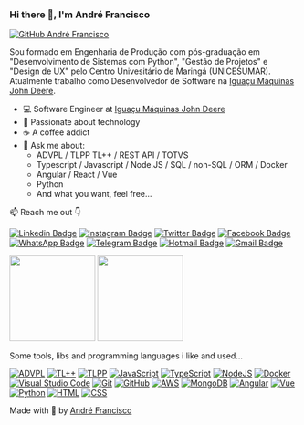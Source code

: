 ### Hi there 👋, I'm André Francisco

[![GitHub André Francisco](https://img.shields.io/github/followers/andrefrancisco94?label=follow&style=social)](https://github.com/andrefrancisco94)

Sou formado em Engenharia de Produção com pós-graduação em "Desenvolvimento de Sistemas com Python", "Gestão de Projetos" e "Design de UX" pelo Centro Univesitário de Maringá (UNICESUMAR). Atualmente trabalho como Desenvolvedor de Software na [Iguaçu Máquinas John Deere](https://www.iguacumaquinas.com.br/).

- 💻 Software Engineer at [Iguaçu Máquinas John Deere](https://www.iguacumaquinas.com.br/)
- 🚀 Passionate about technology
- ☕ A coffee addict
- 💬 Ask me about:
  - ADVPL / TLPP TL++ / REST API / TOTVS
  - Typescript / Javascript / Node.JS / SQL / non-SQL / ORM / Docker
  - Angular / React / Vue
  - Python
  - And what you want, feel free...

📫 Reach me out 👇

[![Linkedin Badge](https://img.shields.io/badge/LinkedIn-0077B5?style=flat-square&logo=linkedin&logoColor=white&link=https://www.linkedin.com/in/andre-francisco9/)](https://www.linkedin.com/in/andre-francisco9/)
[![Instagram Badge](https://img.shields.io/badge/Instagram-E4405F?style=flat-square&logo=instagram&logoColor=white&link=https://www.instagram.com/andre.fco27/)](https://www.instagram.com/andre.fco27/)
[![Twitter Badge](https://img.shields.io/badge/Twitter-1DA1F2?style=flat-square&logo=twitter&logoColor=white&link=https://twitter.com/andree_fco/)](https://twitter.com/andree_fco/)
[![Facebook Badge](https://img.shields.io/badge/Facebook-1877F2?style=flat-square&logo=facebook&logoColor=white&link=https://www.facebook.com/andre.fco94/)](https://www.facebook.com/andre.fco94/)
[![WhatsApp Badge](https://img.shields.io/badge/WhatsApp-25D366?style=flat-square&logo=whatsapp&logoColor=white&link=https://api.whatsapp.com/send?phone=5544998790822)](https://api.whatsapp.com/send?phone=5544998790822)
[![Telegram Badge](https://img.shields.io/badge/Telegram-2CA5E0?style=flat-square&logo=telegram&logoColor=white&link=https://t.me/andrefco94)](https://t.me/andrefco94)
[![Hotmail Badge](https://img.shields.io/badge/Microsoft_Outlook-0078D4?style=flat-square&logo=microsoft-outlook&logoColor=white&link=mailto:andre.fco@hotmail.com)](mailto:andre.fco@hotmail.com)
[![Gmail Badge](https://img.shields.io/badge/Gmail-D14836?style=flat-square&logo=gmail&logoColor=white&link=mailto:andre.fco94@gmail.com)](mailto:andre.fco94@gmail.com)

<p></p>

<div>
    <img height="150em" src="https://github-readme-stats.vercel.app/api?username=andrefrancisco94&show_icons=true&theme=dracula&include_all_commits=true&count_private=true"/>
    <img height="150em" src="https://github-readme-stats.vercel.app/api/top-langs/?username=andrefrancisco94&layout=compact&langs_count=16&theme=dracula"/>
</div>

<p></p>

Some tools, libs and programming languages i like and used...


[![ADVPL](https://img.shields.io/badge/ADVPL-4B3264?style=for-the-badge&logo=ADVPL&logoColor=white&link=https://github.com/andrefrancisco94)](https://github.com/andrefrancisco94/)
[![TL++](https://img.shields.io/badge/TL++-%23430098.svg?style=for-the-badge&logo=TL++&logoColor=white&link=https://github.com/andrefrancisco94)](https://github.com/andrefrancisco94/)
[![TLPP](https://img.shields.io/badge/TLPP-%23FF6600.svg?&style=for-the-badge&logo=TLPP&logoColor=white&link=https://github.com/andrefrancisco94)](https://github.com/andrefrancisco94/)
[![JavaScript](https://img.shields.io/badge/JavaScript-F7DF1E?style=for-the-badge&logo=javascript&logoColor=black)](https://github.com/andrefrancisco94/)
[![TypeScript](https://img.shields.io/badge/typescript-%23007ACC.svg?style=for-the-badge&logo=typescript&logoColor=white&link=https://github.com/andrefrancisco94)](https://github.com/andrefrancisco94/)
[![NodeJS](https://img.shields.io/badge/node.js-6DA55F?style=for-the-badge&logo=node.js&logoColor=white&link=https://github.com/andrefrancisco94)](https://github.com/andrefrancisco94/)
[![Docker](https://img.shields.io/badge/docker-%230db7ed.svg?style=for-the-badge&logo=docker&logoColor=white&link=https://github.com/andrefrancisco94)](https://github.com/andrefrancisco94/)
[![Visual Studio Code](https://img.shields.io/badge/Visual%20Studio%20Code-0078d7.svg?style=for-the-badge&logo=visual-studio-code&logoColor=white&link=https://github.com/andrefrancisco94)](https://github.com/andrefrancisco94/)
[![Git](https://img.shields.io/badge/git-%23F05033.svg?style=for-the-badge&logo=git&logoColor=white&link=https://github.com/andrefrancisco94)](https://github.com/andrefrancisco94/)
[![GitHub](https://img.shields.io/badge/github-%23121011.svg?style=for-the-badge&logo=github&logoColor=white&link=https://github.com/andrefrancisco94)](https://github.com/andrefrancisco94/)
[![AWS](https://img.shields.io/badge/AWS-%23FF9900.svg?style=for-the-badge&logo=amazon-aws&logoColor=white&link=https://github.com/andrefrancisco94)](https://github.com/andrefrancisco94/)
[![MongoDB](https://img.shields.io/badge/MongoDB-%234ea94b.svg?style=for-the-badge&logo=mongodb&logoColor=white&link=https://github.com/andrefrancisco94)](https://github.com/andrefrancisco94/)
[![Angular](https://img.shields.io/badge/Angular-DD0031?style=for-the-badge&logo=angular&logoColor=white&link=https://github.com/andrefrancisco94)](https://github.com/andrefrancisco94/)
[![Vue](https://img.shields.io/badge/Vue.js-35495E?style=for-the-badge&logo=vue.js&logoColor=4FC08D)](https://github.com/andrefrancisco94/)
[![Python](https://img.shields.io/badge/Python-14354C?style=for-the-badge&logo=python&logoColor=white&link=https://github.com/andrefrancisco94)](https://github.com/andrefrancisco94/)
[![HTML](https://img.shields.io/badge/HTML5-E34F26?style=for-the-badge&logo=html5&logoColor=white&link=https://github.com/andrefrancisco94)](https://github.com/andrefrancisco94/)
[![CSS](https://img.shields.io/badge/CSS3-1572B6?style=for-the-badge&logo=css3&logoColor=white&link=https://github.com/andrefrancisco94)](https://github.com/andrefrancisco94/)
<!-- [![Postgres](https://img.shields.io/badge/postgres-%23316192.svg?style=for-the-badge&logo=postgresql&logoColor=white&link=https://github.com/andrefrancisco94)](https://github.com/andrefrancisco94/) -->
<!-- [![Redis](https://img.shields.io/badge/redis-%23DD0031.svg?style=for-the-badge&logo=redis&logoColor=white&link=https://github.com/andrefrancisco94)](https://github.com/andrefrancisco94/) -->


Made with 💜 by <a href="https://www.facebook.com/andre.fco94/" target="_blank">André Francisco</a>
